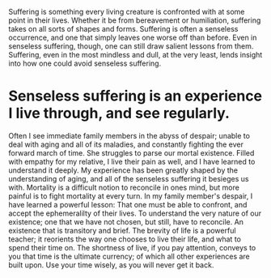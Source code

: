 
Suffering is something every living creature is confronted with at some point in their lives.  Whether it be from bereavement or humiliation, suffering takes on all sorts of shapes and forms.
Suffering is often a senseless occurrence, and one that simply leaves one worse off than before.  Even in senseless suffering, though, one can still draw salient lessons from them.  Suffering, even in the most
mindless and dull, at the very least, lends insight into how one could avoid senseless suffering.

# Senseless suffering is an experience I live through, and see regularly.

Often I see immediate family members in the abyss of despair; unable to deal with aging and all of its maladies, and constantly fighting the ever forward march of time. She struggles to parse 
our mortal existence.  Filled with empathy for my relative, I live their pain as well, and I have learned to understand it deeply.  My experience has been greatly shaped by the understanding of aging, and all of the
senseless suffering it besieges us with.  Mortality is a difficult notion to reconcile in ones mind, but more painful is to fight mortality at every turn.  In my family member's despair, I have learned a powerful lesson:
That one must be able to confront, and accept the ephemeralilty of their lives.  To understand the very nature of our existence; one that we have not chosen, but still, have to reconcile.  An existence that is transitory and brief.
The brevity of life is a powerful teacher; it reorients the way one chooses to live their life, and what to spend their time on.  The shortness of live, if you pay attention, conveys to you that time is the ultimate currency;
of which all other experiences are built upon.  Use your time wisely, as you will never get it back.